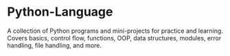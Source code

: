 # Python-Language
A collection of Python programs and mini-projects for practice and learning. Covers basics, control flow, functions, OOP, data structures, modules, error handling, file handling, and more.
